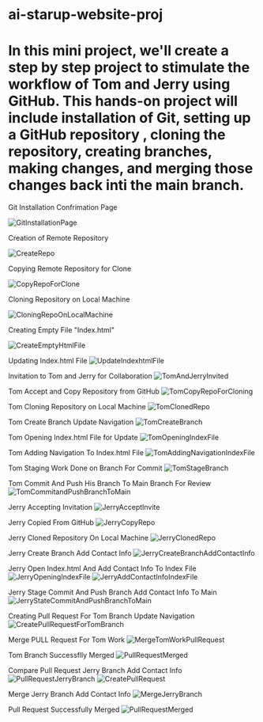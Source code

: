 # ai-starup-website-proj

# In this mini project, we'll create a step by step project to stimulate the workflow of Tom and Jerry using GitHub. This hands-on project will include installation of Git, setting up a GitHub repository , cloning the repository, creating branches, making changes, and merging those changes back inti the main branch.

Git Installation Confrimation Page

![GitInstallationPage](./img/GitInstallationConfirmationPage.png)

Creation of Remote Repository

![CreateRepo](./img/1.CreateRepository.png)

Copying Remote Repository for Clone

![CopyRepoForClone](./img/2.CopyRepositoryForCloning.png)

Cloning Repository on Local Machine

![CloningRepoOnLocalMachine](./img/3.CloningRepository.png)

Creating Empty File "Index.html"

![CreateEmptyHtmlFile](./img/4.CreatingEmtyFileIndexhtml.png)

Updating Index.html File
![UpdateIndexhtmlFile](./img/5.UpdatingIndexhtmlFile.png)

Invitation to Tom and Jerry for Collaboration
![TomAndJerryInvited](./img/6.InvitationToTomandJerryForCollaboration.png)

Tom Accept and Copy Repository from GitHub
![TomCopyRepoForCloning](./img/24.TomAcceptAndCopyRepo.png)

Tom Cloning Repository on Local Machine
![TomClonedRepo](./img/25.TomClonedRepo.png)

Tom Create Branch Update Navigation
![TomCreateBranch](./img/7.TomCreateBranchUpdateNavigation.png)

Tom Opening Index.html File for Update
![TomOpeningIndexFile](./img/8.TomOpeningIndexhtml.png)

Tom Adding Navigation To Index.html File
![TomAddingNavigationIndexFile](./img/9.TomAddingNavigationToWebsite.png)

Tom Staging Work Done on Branch For Commit
![TomStageBranch](./img/10.TomStagingWorkDoneOnBranchUpdateNavigation.png)

Tom Commit And Push His Branch To Main Branch For Review
![TomCommitandPushBranchToMain](./img/11.TomCommit&PushBranchToMain.png)

Jerry Accepting Invitation
![JerryAcceptInvite](./img/26.JerryAcceptInvite.png)

Jerry Copied From GitHub
![JerryCopyRepo](./img/27.JerryCopyRepo.png)

Jerry Cloned Repository On Local Machine
![JerryClonedRepo](./img/28.JerryClonedRepo.png)

Jerry Create Branch Add Contact Info
![JerryCreateBranchAddContactInfo](./img/12.JerryCreateBranchAddContactInfo.png)

Jerry Open Index.html And Add Contact Info To Index File
![JerryOpeningIndexFile](./img/13.JerryOpeningIndexhtml.png)
![JerryAddContactInfoIndexFile](./img/14.JerryAddingContactInfoIndexhtml.png)

Jerry Stage Commit And Push Branch Add Contact Info To Main
![JerryStateCommitAndPushBranchToMain](./img/15.JerryStageCommitandPushBranchToMain.png)

Creating Pull Request For Tom Branch Update Navigation
![CreatePullRequestForTomBranch](./img/16.CreatingPullRequestForTomBranchUpdateNavigation.png)

Merge PULL Request For Tom Work
![MergeTomWorkPullRequest](./img/17.MergePullRequestForTomBranchUpdateNavigation.png)

Tom Branch Successflly Merged
![PullRequestMerged](./img/19.TomBranchUpdateNavigationSuccessfullyMerged.png)

Compare Pull Request Jerry Branch Add Contact Info
![PullRequestJerryBranch](./img/20.ComparingAndPullRequestJerryBranchAddContactInfo.png)
![CreatePullRequest](./img/21.CreatePullRequestJerryBranch.png)

Merge Jerry Branch Add Contact Info
![MergeJerryBranch](./img/22.MergeJerryBranchPullRequest.png)

Pull Request Successfully Merged
![PullRequestMerged](./img/23.PullRequestSuccessfullyMerged.png)